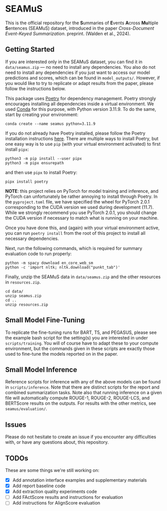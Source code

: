 # SEAMuS

This is the official repository for the **S**ummaries of **E**vents **A**cross **Mu**ltiple **S**entences (SEAMuS) dataset, introduced in the paper *Cross-Document Event-Keyed Summarization*. preprint. (Walden et al., 2024).

## Getting Started

If you are interested only in the SEAMuS dataset, you can find it in `data/seamus.zip` &mdash; no need to install any dependencies. You also do not need to install any dependencies if you just want to access our model predictions and scores, which can be found in `model_outputs/`. However, if you would like to try to replicate or adapt results from the paper, please follow the instructions below.

This package uses [Poetry](https://python-poetry.org/) for dependency management. Poetry strongly encourages installing all dependencies inside a virtual environment. We used [Conda](https://www.anaconda.com/download/) for this purpose, with Python version 3.11.9. To do the same, start by creating your environment:

```
conda create --name seamus python=3.11.9
```

If you do not already have Poetry installed, please follow the Poetry installation instructions [here](https://python-poetry.org/docs/#installation). There are multiple ways to install Poetry, but one easy way is to use `pip` (with your virtual environment activated) to first install `pipx`:

```
python3 -m pip install --user pipx
python3 -m pipx ensurepath
```

and then use `pipx` to install Poetry:

```
pipx install poetry
```

**NOTE**: this project relies on PyTorch for model training and inference, and PyTorch can unfortunately be rather annoying to install through Poetry. In the `pyproject.toml` file, we have specified the wheel for PyTorch 2.0.1 corresponding to the CUDA version we used during development (11.7). While we strongly recommend you use PyTorch 2.0.1, you should change the CUDA version if necessary to match what is running on your machine.

Once you have done this, and (again) with your virtual environment active, you can run `poetry install` from the root of this project to install all necessary dependencies.

Next, run the following commands, which is required for summary evaluation code to run properly:
```
python -m spacy download en_core_web_sm
python -c 'import nltk; nltk.download("punkt_tab")'
```

Finally, unzip the SEAMuS data in `data/seamus.zip` and the other resources in `resources.zip`.

```
cd data/
unzip seamus.zip
cd ..
unzip resources.zip
```

## Small Model Fine-Tuning

To replicate the fine-tuning runs for BART, T5, and PEGASUS, please see the example bash script for the setting(s) you are interested in under `scripts/training`. You will of course have to adapt these to your compute environment, but the commands given in these scripts are exactly those used to fine-tune the models reported on in the paper.

## Small Model Inference

Reference scripts for inference with any of the above models can be found in `scripts/inference`. Note that there are distinct scripts for the report and combined summarization tasks. Note also that running inference on a given file will automatically compute ROUGE-1, ROUGE-2, ROUGE-LCS, and BERTScore results on the outputs. For results with the other metrics, see `seamus/evaluation/`.

## Issues

Please do not hesitate to create an issue if you encounter any difficulties with, or have any questions about, this repository.

## TODOs

These are some things we're still working on:

- [x] Add annotation interface examples and supplementary materials
- [x] Add report baseline code
- [x] Add extraction quality experiments code
- [ ] Add FActScore results and instructions for evaluation
- [ ] Add instructions for AlignScore evaluation